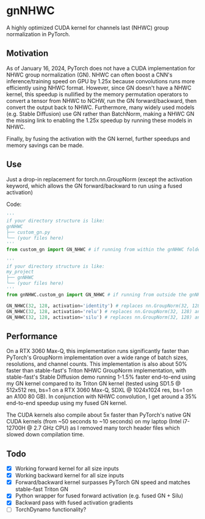 # gnNHWC
A highly optimized CUDA kernel for channels last (NHWC) group normalization in PyTorch.

## Motivation
As of January 16, 2024, PyTorch does not have a CUDA implementation for NHWC group normalization (GN). NHWC can often boost a CNN's inference/training speed on GPU by 1.25x because convolutions runs more efficiently using NHWC format. However, since GN doesn't have a NHWC kernel, this speedup is nullified by the memory permutation operators to convert a tensor from NHWC to NCHW, run the GN forward/backward, then convert the output back to NHWC. Furthermore, many widely used models (e.g. Stable Diffusion) use GN rather than BatchNorm, making a NHWC GN the missing link to enabling the 1.25x speedup by running these models in NHWC. 

Finally, by fusing the activation with the GN kernel, further speedups and memory savings can be made.

## Use
Just a drop-in replacement for torch.nn.GroupNorm (except the activation keyword, which allows the GN forward/backward to run using a fused activation)

Code:
```python
'''
if your directory structure is like:
gnNHWC
├── custom_gn.py
└── (your files here)
'''
from custom_gn import GN_NHWC # if running from within the gnNHWC folder

'''
if your directory structure is like:
my_project
├── gnNHWC
└── (your files here)
'''
from gnNHWC.custom_gn import GN_NHWC # if running from outside the gnNHWC folder

GN_NHWC(32, 128, activation='identity') # replaces nn.GroupNorm(32, 128)
GN_NHWC(32, 128, activation='relu') # replaces nn.GroupNorm(32, 128) and nn.ReLU()
GN_NHWC(32, 128, activation='silu') # replaces nn.GroupNorm(32, 128) and nn.SiLU()
```

## Performance
On a RTX 3060 Max-Q, this implementation runs significantly faster than PyTorch's GroupNorm implementation over a wide range of batch sizes, resolutions, and channel counts. This implementation is also about 50% faster than stable-fast's Triton NHWC GroupNorm implementation, with stable-fast's Stable Diffusion demo running 1-1.5% faster end-to-end using my GN kernel compared to its Triton GN kernel (tested using SD1.5 @ 512x512 res, bs=1 on a RTX 3060 Max-Q, SDXL @ 1024x1024 res, bs=1 on an A100 80 GB). In conjunction with NHWC convolution, I get around a 35% end-to-end speedup using my fused GN kernel.

The CUDA kernels also compile about 5x faster than PyTorch's native GN CUDA kernels (from ~50 seconds to ~10 seconds) on my laptop (Intel i7-12700H @ 2.7 GHz CPU) as I removed many torch header files which slowed down compilation time.

## Todo
- [x] Working forward kernel for all size inputs 
- [x] Working backward kernel for all size inputs 
- [x] Forward/backward kernel surpasses PyTorch GN speed and matches stable-fast Triton GN
- [X] Python wrapper for fused forward activation (e.g. fused GN + Silu)
- [x] Backward pass with fused activation gradients
- [ ] TorchDynamo functionality?

